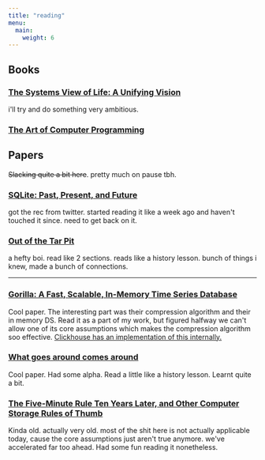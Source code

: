 ```yaml
---
title: "reading"
menu: 
  main:
    weight: 6
---
```


## Books

### [The Systems View of Life: A Unifying Vision](https://www.cambridge.org/core/books/systems-view-of-life/35186BA5B12161E469C4224B6076ADFE)

i'll try and do something very ambitious.

### [The Art of Computer Programming](https://www-cs-faculty.stanford.edu/~knuth/taocp.html)

## Papers 
~~Slacking quite a bit here~~. pretty much on pause tbh.
### [SQLite: Past, Present, and Future](https://www.vldb.org/pvldb/vol15/p3535-gaffney.pdf)
got the rec from twitter. started reading it like a week ago and haven't touched it since. need to get back on it.

### [Out of the Tar Pit](https://curtclifton.net/papers/MoseleyMarks06a.pdf)
a hefty boi. read like 2 sections. reads like a history lesson. bunch of things i knew, made a bunch of connections.

---

### [Gorilla: A Fast, Scalable, In-Memory Time Series Database](https://www.vldb.org/pvldb/vol8/p1816-teller.pdf)
Cool paper. The interesting part was their compression algorithm and their in memory DS. Read it as a part of my work, but figured halfway we can't allow one of its core assumptions which makes the compression algorithm soo effective.
[Clickhouse has an implementation of this internally.](https://altinity.com/blog/2019-7-new-encodings-to-improve-clickhouse)

### [What goes around comes around](https://people.cs.umass.edu/~yanlei/courses/CS691LL-f06/papers/SH05.pdf)
Cool paper. Had some alpha. Read a little like a history lesson. Learnt quite a bit.

### [The Five-Minute Rule Ten Years Later, and Other Computer Storage Rules of Thumb](https://www.cs.cmu.edu/~natassa/courses/15-721/papers/gray.pdf)
Kinda old. actually very old. most of the shit here is not actually applicable today, cause the core assumptions just aren't true anymore. we've accelerated far too ahead.
Had some fun reading it nonetheless.

